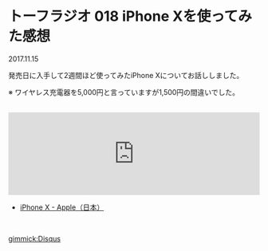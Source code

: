 # トーフラジオ 018 iPhone Xを使ってみた感想

2017.11.15

発売日に入手して2週間ほど使ってみたiPhone Xについてお話ししました。

※ ワイヤレス充電器を5,000円と言っていますが1,500円の間違いでした。

<br />

<iframe width="100%" height="166" scrolling="no" frameborder="no" src="https://w.soundcloud.com/player/?url=https%3A//api.soundcloud.com/tracks/356153087&amp;color=%23ff5500&amp;auto_play=false&amp;hide_related=false&amp;show_comments=true&amp;show_user=true&amp;show_reposts=false&amp;show_teaser=true"></iframe>

<br />

* [iPhone X - Apple（日本）](https://www.apple.com/jp/iphone-x/)

<br />

[gimmick:Disqus](tofulab)
